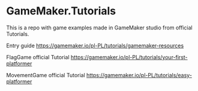 # GameMaker.Tutorials
This is a repo with game examples made in GameMaker studio from official Tutorials.


Entry guide
https://gamemaker.io/pl-PL/tutorials/gamemaker-resources

FlagGame official Tutorial
https://gamemaker.io/pl-PL/tutorials/your-first-platformer

MovementGame official Tutorial
https://gamemaker.io/pl-PL/tutorials/easy-platformer
